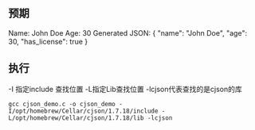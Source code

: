 ## 预期
Name: John Doe
Age: 30
Generated JSON:
{
        "name": "John Doe",
        "age":  30,
        "has_license":  true
}
## 执行
-I 指定include 查找位置 -L指定Lib查找位置
-lcjson代表查找的是cjson的库
```
gcc cjson_demo.c -o cjson_demo -I/opt/homebrew/Cellar/cjson/1.7.18/include -L/opt/homebrew/Cellar/cjson/1.7.18/lib -lcjson
```